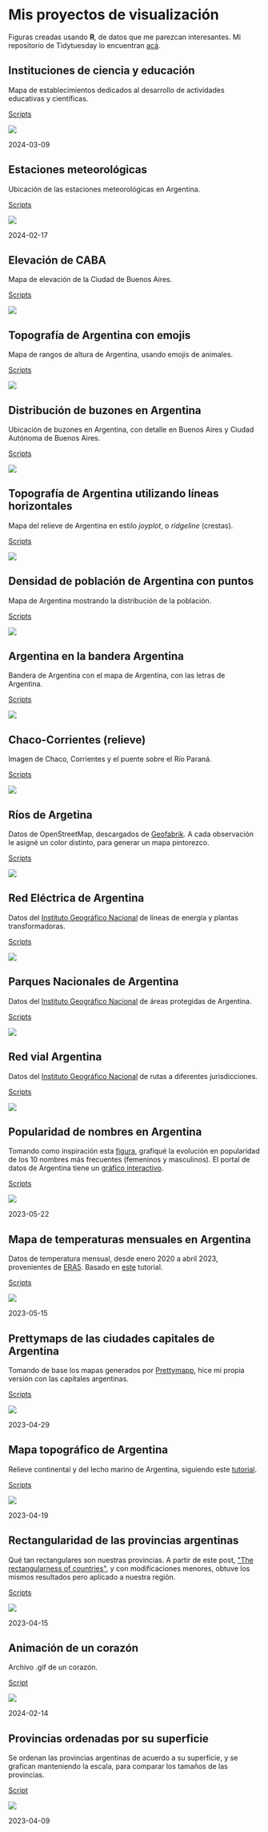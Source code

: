 # Mis proyectos de visualización

Figuras creadas usando **R**, de datos que me parezcan interesantes. Mi repositorio de Tidytuesday lo encuentran [acá](https://github.com/vhgauto/tidytuesday).

## Instituciones de ciencia y educación

Mapa de establecimientos dedicados al desarrollo de actividades educativas y 
científicas.

[Scripts](universidades/script.R)

![](universidades/viz.png)

2024-03-09

## Estaciones meteorológicas

Ubicación de las estaciones meteorológicas en Argentina.

[Scripts](estaciones_smn/script.R)

![](estaciones_smn/viz.png)

2024-02-17

## Elevación de CABA

Mapa de elevación de la Ciudad de Buenos Aires.

[Scripts](mapa_dem/script_001.R)

![](mapa_dem/viz.png)

## Topografía de Argentina con emojis

Mapa de rangos de altura de Argentina, usando emojis de animales.

[Scripts](mapa_letras/script_001.R)

![](mapa_letras/viz.png)

## Distribución de buzones en Argentina

Ubicación de buzones en Argentina, con detalle en Buenos Aires y Ciudad Autónoma de Buenos Aires.

[Scripts](buzones_arg/script_001.R)

![](buzones_arg/viz.png)

## Topografía de Argentina utilizando líneas horizontales

Mapa del relieve de Argentina en estilo *joyplot*, o *ridgeline* (crestas).

[Scripts](mapa_ridges/script_001.R)

![](mapa_ridges/viz.png)

## Densidad de población de Argentina con puntos

Mapa de Argentina mostrando la distribución de la población.

[Scripts](mapa_puntos_pob/script_001.R)

![](mapa_puntos_pob/viz.png)

## Argentina en la bandera Argentina

Bandera de Argentina con el mapa de Argentina, con las letras de Argentina.

[Scripts](arg_3x3/script_001.R)

![](arg_3x3/arg.png)

## Chaco-Corrientes (relieve)

Imagen de Chaco, Corrientes y el puente sobre el Río Paraná.

[Scripts](mapa_relieve/script_puente.R)

![](mapa_relieve/puente.png)

## Ríos de Argetina

Datos de OpenStreetMap, descargados de [Geofabrik](https://download.geofabrik.de/south-america.html). A cada observación le asigné un color distinto, para generar un mapa pintorezco.

[Scripts](osm/script__001.R)

![](osm/viz.png)

## Red Eléctrica de Argentina

Datos del [Instituto Geográfico Nacional](https://www.ign.gob.ar/NuestrasActividades/InformacionGeoespacial/CapasSIG) de líneas de energía y plantas transformadoras.

[Scripts](ign_electricidad/script__001.R)

![](ign_electricidad/viz.png)

## Parques Nacionales de Argentina

Datos del [Instituto Geográfico Nacional](https://www.ign.gob.ar/NuestrasActividades/InformacionGeoespacial/CapasSIG) de áreas protegidas de Argentina.

[Scripts](ign_parques/script__001.R)

![](ign_parques/viz.png)

## Red vial Argentina

Datos del [Instituto Geográfico Nacional](https://www.ign.gob.ar/NuestrasActividades/InformacionGeoespacial/CapasSIG) de rutas a diferentes jurisdicciones.

[Scripts](ign_red_vial/script__001.R)

![](ign_red_vial/viz.png)

## Popularidad de nombres en Argentina

Tomando como inspiración esta [figura](https://nombres.datos.gob.ar/), grafiqué la evolución en popularidad de los 10 nombres más frecuentes (femeninos y masculinos). El portal de datos de Argentina tiene un [gráfico interactivo](https://nombres.datos.gob.ar/).

[Scripts](nombres/script__001.R)

![](nombres/viz_M.png)

2023-05-22

## Mapa de temperaturas mensuales en Argentina

Datos de temperatura mensual, desde enero 2020 a abril 2023, provenientes de [ERA5](https://cds.climate.copernicus.eu/cdsapp#!/dataset/reanalysis-era5-land-monthly-means?tab=overview). Basado en [este](https://www.youtube.com/watch?v=2VHuaFqtAsY) tutorial.

[Scripts](clima_temperatura/script__001.R)

![](clima_temperatura/viz.png)

2023-05-15

## Prettymaps de las ciudades capitales de Argentina

Tomando de base los mapas generados por [Prettymapp](https://chrieke-prettymapp-streamlit-prettymappapp-1k0qxh.streamlit.app/), hice mi propia versión con las capitales argentinas.

[Scripts](pretty_map/script__001.R)

![](pretty_map/map/CapitalFederal_Obelisco.png)

2023-04-29

## Mapa topográfico de Argentina

Relieve continental y del lecho marino de Argentina, siguiendo este [tutorial](https://www.youtube.com/watch?v=zoLChBALc1k).

[Scripts](mapa_topografico/script__001.R)

![](mapa_topografico/viz.png)

2023-04-19

## Rectangularidad de las provincias argentinas

Qué tan rectangulares son nuestras provincias. A partir de este post, ["The rectangularness of countries"](https://pappubahry.com/misc/rectangles/), y con modificaciones menores, obtuve los mismos resultados pero aplicado a nuestra región.

[Scripts](provincia_rectangulo/script__001.R)

![](provincia_rectangulo/viz.png)

2023-04-15

## Animación de un corazón

Archivo .gif de un corazón.

[Script](corazon_gif/script.R)

![](corazon_gif/viz.gif)

2024-02-14

## Provincias ordenadas por su superficie

Se ordenan las provincias argentinas de acuerdo a su superficie, y se grafican manteniendo la escala, para comparar los tamaños de las provincias.

[Script](provincia_superficie/script__001.R)

![](provincia_superficie/viz.png)

2023-04-09
